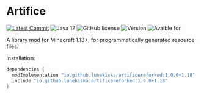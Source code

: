 # Artifice
[![Latest Commit](https://img.shields.io/github/last-commit/lunekiska/artificereforked)](https://github.com/lunekiska/artificereforked/commits/master)
![Java 17](https://img.shields.io/badge/language-Java%2017-9B599A.svg?style=flat-square)
![GitHub license](https://img.shields.io/github/license/lunekiska/artificereforked?style=flat-square)
![Version](https://img.shields.io/github/v/tag/lunekiska/artificereforked?label=version&style=flat-square&color=orange)
![Avaible for](https://img.shields.io/static/v1?label=Avaible%20for&style=flat-square&color=yellow&message=1.18)

A library mod for Minecraft 1.18+, for programmatically generated resource files.

Installation: 

```gradle
dependencies {
  modImplementation "io.github.lunekiska:artificereforked:1.0.0+1.18"
  include "io.github.lunekiska:artificereforked:1.0.0+1.18"
}
```